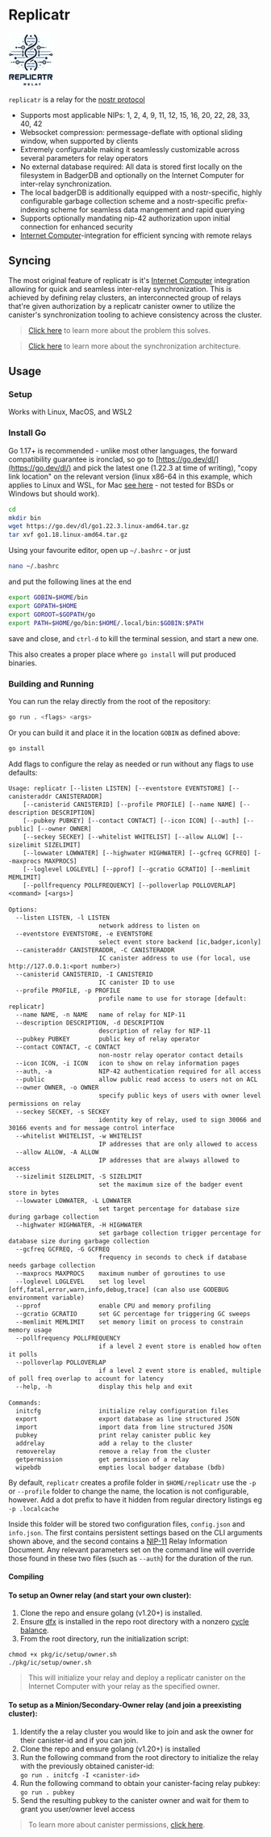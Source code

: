 # Replicatr

![logo](doc/logo.png)

`replicatr` is a relay for the [nostr protocol](https://github.com/nostr-protocol/nostr)

* Supports most applicable NIPs: 1, 2, 4, 9, 11, 12, 15, 16, 20, 22, 28, 33, 40, 42
* Websocket compression: permessage-deflate with optional sliding window, when supported by clients
* Extremely configurable making it seamlessly customizable across several parameters for relay operators
* No external database required: All data is stored first locally on the filesystem in BadgerDB and optionally on the
  Internet Computer for inter-relay synchronization.
* The local badgerDB is additionally equipped with a nostr-specific, highly configurable garbage collection scheme and a
  nostr-specific prefix-indexing scheme for seamless data mangement and rapid querying
* Supports optionally mandating nip-42 authorization upon initial connection for enhanced security
* [Internet Computer](https://internetcomputer.org/docs/current/home)-integration for efficient syncing with remote
  relays

## Syncing

The most original feature of replicatr is it's  [Internet Computer](https://internetcomputer.org/docs/current/home)
integration allowing for quick and seamless inter-relay synchronization. This is achieved by defining relay clusters, an
interconnected group of relays that're given authorization by a replicatr canister owner to utilize the canister's
synchronization tooling to achieve consistency across the cluster.

> [Click here](docs/cluster.md) to learn more about the problem this solves.

> [Click here](docs/sync.md) to learn more about the synchronization architecture.

## Usage

### Setup

Works with Linux, MacOS, and WSL2

### Install Go

Go 1.17+ is recommended - unlike most other languages, the forward compatibility
guarantee is ironclad, so go to [https://go.dev/dl/](https://go.dev/dl/) and
pick the latest one (1.22.3 at time of writing), "copy link location" on the
relevant version (linux x86-64 in this example, which applies to Linux and WSL, for Mac [see here](https://go.dev/dl/) -
not tested for BSDs or Windows but should work).

```bash
cd
mkdir bin 
wget https://go.dev/dl/go1.22.3.linux-amd64.tar.gz
tar xvf go1.18.linux-amd64.tar.gz
```

Using your favourite editor, open up `~/.bashrc` - or just

```bash
nano ~/.bashrc
```

and put the following lines at the end

```bash
export GOBIN=$HOME/bin
export GOPATH=$HOME
export GOROOT=$GOPATH/go
export PATH=$HOME/go/bin:$HOME/.local/bin:$GOBIN:$PATH
``` 

save and close, and `ctrl-d` to kill the terminal session, and start a new one.

This also creates a proper place where `go install` will put produced binaries.

### Building and Running

You can run the relay directly from the root of the repository:

```bash
go run . <flags> <args>
```

Or you can build it and place it in the location `GOBIN` as defined above:

```bash
go install
```

Add flags to configure the relay as needed or run without any flags to use defaults:

```
Usage: replicatr [--listen LISTEN] [--eventstore EVENTSTORE] [--canisteraddr CANISTERADDR] 
    [--canisterid CANISTERID] [--profile PROFILE] [--name NAME] [--description DESCRIPTION] 
    [--pubkey PUBKEY] [--contact CONTACT] [--icon ICON] [--auth] [--public] [--owner OWNER] 
    [--seckey SECKEY] [--whitelist WHITELIST] [--allow ALLOW] [--sizelimit SIZELIMIT] 
    [--lowwater LOWWATER] [--highwater HIGHWATER] [--gcfreq GCFREQ] [--maxprocs MAXPROCS] 
    [--loglevel LOGLEVEL] [--pprof] [--gcratio GCRATIO] [--memlimit MEMLIMIT] 
    [--pollfrequency POLLFREQUENCY] [--polloverlap POLLOVERLAP] <command> [<args>]

Options:
  --listen LISTEN, -l LISTEN
                         network address to listen on
  --eventstore EVENTSTORE, -e EVENTSTORE
                         select event store backend [ic,badger,iconly]
  --canisteraddr CANISTERADDR, -C CANISTERADDR
                         IC canister address to use (for local, use http://127.0.0.1:<port number>)
  --canisterid CANISTERID, -I CANISTERID
                         IC canister ID to use
  --profile PROFILE, -p PROFILE
                         profile name to use for storage [default: replicatr]
  --name NAME, -n NAME   name of relay for NIP-11
  --description DESCRIPTION, -d DESCRIPTION
                         description of relay for NIP-11
  --pubkey PUBKEY        public key of relay operator
  --contact CONTACT, -c CONTACT
                         non-nostr relay operator contact details
  --icon ICON, -i ICON   icon to show on relay information pages
  --auth, -a             NIP-42 authentication required for all access
  --public               allow public read access to users not on ACL
  --owner OWNER, -o OWNER
                         specify public keys of users with owner level permissions on relay
  --seckey SECKEY, -s SECKEY
                         identity key of relay, used to sign 30066 and 30166 events and for message control interface
  --whitelist WHITELIST, -w WHITELIST
                         IP addresses that are only allowed to access
  --allow ALLOW, -A ALLOW
                         IP addresses that are always allowed to access
  --sizelimit SIZELIMIT, -S SIZELIMIT
                         set the maximum size of the badger event store in bytes
  --lowwater LOWWATER, -L LOWWATER
                         set target percentage for database size during garbage collection
  --highwater HIGHWATER, -H HIGHWATER
                         set garbage collection trigger percentage for database size during garbage collection
  --gcfreq GCFREQ, -G GCFREQ
                         frequency in seconds to check if database needs garbage collection
  --maxprocs MAXPROCS    maximum number of goroutines to use
  --loglevel LOGLEVEL    set log level [off,fatal,error,warn,info,debug,trace] (can also use GODEBUG environment variable)
  --pprof                enable CPU and memory profiling
  --gcratio GCRATIO      set GC percentage for triggering GC sweeps
  --memlimit MEMLIMIT    set memory limit on process to constrain memory usage
  --pollfrequency POLLFREQUENCY
                         if a level 2 event store is enabled how often it polls
  --polloverlap POLLOVERLAP
                         if a level 2 event store is enabled, multiple of poll freq overlap to account for latency
  --help, -h             display this help and exit

Commands:
  initcfg                initialize relay configuration files
  export                 export database as line structured JSON
  import                 import data from line structured JSON
  pubkey                 print relay canister public key
  addrelay               add a relay to the cluster
  removerelay            remove a relay from the cluster
  getpermission          get permission of a relay
  wipebdb                empties local badger database (bdb)

```

By default, `replicatr` creates a profile folder in `$HOME/replicatr` use the `-p` or `--profile` folder to change the
name, the location is not configurable, however. Add a dot prefix to have it hidden from regular directory listings eg
`-p .localcache`

Inside this folder will be stored two configuration files, `config.json` and `info.json`. The first contains persistent
settings based on the CLI arguments shown above, and the second contains a
[NIP-11](https://github.com/nostr-protocol/nips/blob/master/11.md) Relay Information Document. Any relevant parameters
set on the command line will override those found in these two files (such as `--auth`) for the duration of the run.

#### Compiling

#### To setup an Owner relay (and start your own cluster):

1. Clone the repo and ensure golang (v1.20+) is installed.
2. Ensure [dfx](https://internetcomputer.org/docs/current/developer-docs/getting-started/install/) is installed in the
   repo root directory with a
   nonzero [cycle balance](https://support.dfinity.org/hc/en-us/articles/5946641657108-What-is-a-cycles-wallet).
3. From the root directory, run the initialization script:

```
chmod +x pkg/ic/setup/owner.sh
./pkg/ic/setup/owner.sh
```

> This will initialize your relay and deploy a replicatr canister on the Internet Computer with your relay as the
> specified owner.

#### To setup as a Minion/Secondary-Owner  relay (and join a preexisting cluster):

1. Identify the a relay cluster you would like to join and ask the owner for their canister-id and if you can join.
2. Clone the repo and ensure golang (v1.20+) is installed
3. Run the following command from the root directory to initialize the relay with the previously obtained canister-id:\
   `go run . initcfg -I <canister-id>`
4. Run the following command to obtain your canister-facing relay pubkey:\
   `go run . pubkey`
5. Send the resulting pubkey to the canister owner and wait for them to grant you user/owner level access

> To learn more about canister permissions, [click here](docs/canister.md).

